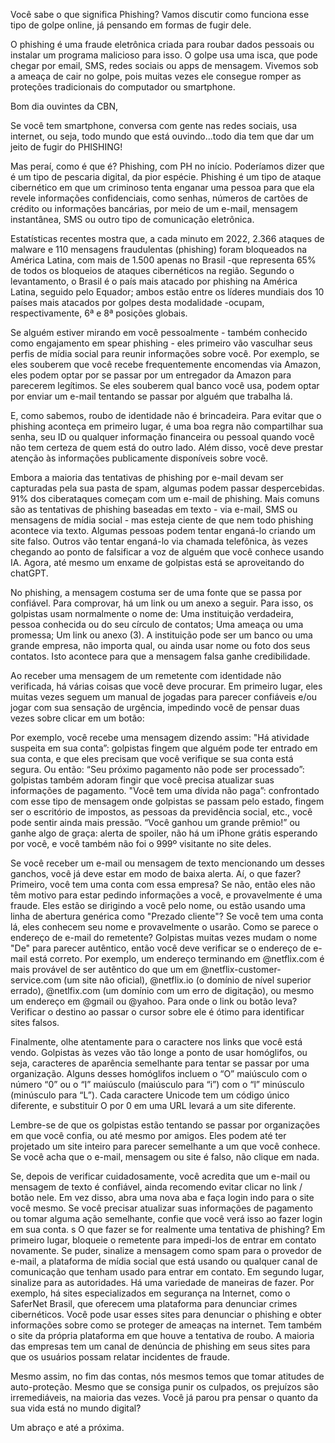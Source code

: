 
Você sabe o que significa Phishing? Vamos discutir como funciona esse tipo de golpe online, já pensando em formas de fugir dele.


O phishing é uma fraude eletrônica criada para roubar dados pessoais ou instalar um programa malicioso para isso. O golpe usa uma isca, que pode chegar por email, SMS, redes sociais ou apps de mensagem. Vivemos sob a ameaça de cair no golpe, pois muitas vezes ele consegue romper as proteções tradicionais do computador ou smartphone.


Bom dia ouvintes da CBN,


Se você tem smartphone, conversa com gente nas redes sociais, usa internet, ou seja, todo mundo que está ouvindo...todo dia tem que dar um jeito de fugir do PHISHING! 

Mas peraí, como é que é? Phishing, com PH no início. Poderíamos dizer que é um tipo de pescaria digital, da pior espécie.
Phishing é um tipo de ataque cibernético em que um criminoso tenta enganar uma pessoa para que ela revele informações confidenciais, como senhas, números de cartões de crédito ou informações bancárias, por meio de um e-mail, mensagem instantânea, SMS ou outro tipo de comunicação eletrônica.

Estatísticas recentes mostra que, a cada minuto em 2022, 2.366 ataques de malware e 110 mensagens fraudulentas (phishing) foram bloqueados na América Latina, com mais de 1.500 apenas no Brasil -que representa 65% de todos os bloqueios de ataques cibernéticos na região. 
Segundo o levantamento, o Brasil é o país mais atacado por phishing na América Latina, seguido pelo Equador; ambos estão entre os líderes mundiais dos 10 países mais atacados por golpes desta modalidade -ocupam, respectivamente, 6ª e 8ª posições globais.

Se alguém estiver mirando em você pessoalmente - também conhecido como engajamento em spear phishing - eles primeiro vão vasculhar seus perfis de mídia social para reunir informações sobre você. Por exemplo, se eles souberem que você recebe frequentemente encomendas via Amazon, eles podem optar por se passar por um entregador da Amazon para parecerem legítimos. Se eles souberem qual banco você usa, podem optar por enviar um e-mail tentando se passar por alguém que trabalha lá.

E, como sabemos, roubo de identidade não é brincadeira. Para evitar que o phishing aconteça em primeiro lugar, é uma boa regra não compartilhar sua senha, seu ID ou qualquer informação financeira ou pessoal quando você não tem certeza de quem está do outro lado. Além disso, você deve prestar atenção às informações publicamente disponíveis sobre você. 

Embora a maioria das tentativas de phishing por e-mail devam ser capturadas pela sua pasta de spam, algumas podem passar despercebidas. 91% dos ciberataques começam com um e-mail de phishing. Mais comuns são as tentativas de phishing baseadas em texto - via e-mail, SMS ou mensagens de mídia social - mas esteja ciente de que nem todo phishing acontece via texto. Algumas pessoas podem tentar enganá-lo criando um site falso. Outros vão tentar enganá-lo via chamada telefônica, às vezes chegando ao ponto de falsificar a voz de alguém que você conhece usando IA. Agora, até mesmo um enxame de golpistas está se aproveitando do chatGPT. 

No phishing, a mensagem costuma ser de uma fonte que se passa por confiável. Para comprovar, há um link ou um anexo a seguir. Para isso, os golpistas usam normalmente o nome de: Uma instituição verdadeira, pessoa conhecida ou do seu círculo de contatos; Uma ameaça ou uma promessa; Um link ou anexo (3). A instituição pode ser um banco ou uma grande empresa, não importa qual, ou ainda usar nome ou foto dos seus contatos. Isto acontece para que a mensagem falsa ganhe credibilidade.

Ao receber uma mensagem de um remetente com identidade não verificada, há várias coisas que você deve procurar. Em primeiro lugar, eles muitas vezes seguem um manual de jogadas para parecer confiáveis e/ou jogar com sua sensação de urgência, impedindo você de pensar duas vezes sobre clicar em um botão:

Por exemplo, você recebe uma mensagem dizendo assim: "Há atividade suspeita em sua conta”: golpistas fingem que alguém pode ter entrado em sua conta, e que eles precisam que você verifique se sua conta está segura. Ou então: “Seu próximo pagamento não pode ser processado”: golpistas também adoram fingir que você precisa atualizar suas informações de pagamento. "Você tem uma dívida não paga”: confrontado com esse tipo de mensagem onde golpistas se passam pelo estado, fingem ser o escritório de impostos, as pessoas da previdência social, etc., você pode sentir ainda mais pressão.
“Você ganhou um grande prêmio!” ou ganhe algo de graça: alerta de spoiler, não há um iPhone grátis esperando por você, e você também não foi o 999º visitante no site deles.

Se você receber um e-mail ou mensagem de texto mencionando um desses ganchos, você já deve estar em modo de baixa alerta. Aí, o que fazer?
Primeiro, você tem uma conta com essa empresa? Se não, então eles não têm motivo para estar pedindo informações a você, e provavelmente é uma fraude.
Eles estão se dirigindo a você pelo nome, ou estão usando uma linha de abertura genérica como "Prezado cliente"? Se você tem uma conta lá, eles conhecem seu nome e provavelmente o usarão.
Como se parece o endereço de e-mail do remetente? Golpistas muitas vezes mudam o nome "De" para parecer autêntico, então você deve verificar se o endereço de e-mail está correto. Por exemplo, um endereço terminando em @netflix.com é mais provável de ser autêntico do que um em @netflix-customer-service.com (um site não oficial), @netflix.io (o domínio de nível superior errado), @netlfix.com (um domínio com um erro de digitação), ou mesmo um endereço em @gmail ou @yahoo.
Para onde o link ou botão leva? Verificar o destino ao passar o cursor sobre ele é ótimo para identificar sites falsos.

Finalmente, olhe atentamente para o caractere nos links que você está vendo. Golpistas às vezes vão tão longe a ponto de usar homóglifos, ou seja, caracteres de aparência semelhante para tentar se passar por uma organização. Alguns desses homóglifos incluem o “O” maiúsculo com o número “0” ou o “I” maiúsculo (maiúsculo para “i”) com o “l” minúsculo (minúsculo para “L”). Cada caractere Unicode tem um código único diferente, e substituir O por 0 em uma URL levará a um site diferente. 

Lembre-se de que os golpistas estão tentando se passar por organizações em que você confia, ou até mesmo por amigos. Eles podem até ter projetado um site inteiro para parecer semelhante a um que você conhece. Se você acha que o e-mail, mensagem ou site é falso, não clique em nada.

Se, depois de verificar cuidadosamente, você acredita que um e-mail ou mensagem de texto é confiável, ainda recomendo evitar clicar no link / botão nele. Em vez disso, abra uma nova aba e faça login indo para o site você mesmo. Se você precisar atualizar suas informações de pagamento ou tomar alguma ação semelhante, confie que você verá isso ao fazer login em sua conta.
s
O que fazer se for realmente uma tentativa de phishing? Em primeiro lugar, bloqueie o remetente para impedi-los de entrar em contato novamente. Se puder, sinalize a mensagem como spam para o provedor de e-mail, a plataforma de mídia social que está usando ou qualquer canal de comunicação que tenham usado para entrar em contato.
Em segundo lugar, sinalize para as autoridades. Há uma variedade de maneiras de fazer. 
Por exemplo, há sites especializados em segurança na Internet, como o SaferNet Brasil, que oferecem uma plataforma para denunciar crimes cibernéticos. Você pode usar esses sites para denunciar o phishing e obter informações sobre como se proteger de ameaças na internet. Tem também o site da própria plataforma em que houve a tentativa de roubo. A maioria das empresas tem um canal de denúncia de phishing em seus sites para que os usuários possam relatar incidentes de fraude.

Mesmo assim, no fim das contas, nós mesmos temos que tomar atitudes de auto-proteção. Mesmo que se consiga punir os culpados, os prejuízos são irremediáveis, na maioria das vezes. Você já parou pra pensar o quanto da sua vida está no mundo digital?

Um abraço e até a próxima.










